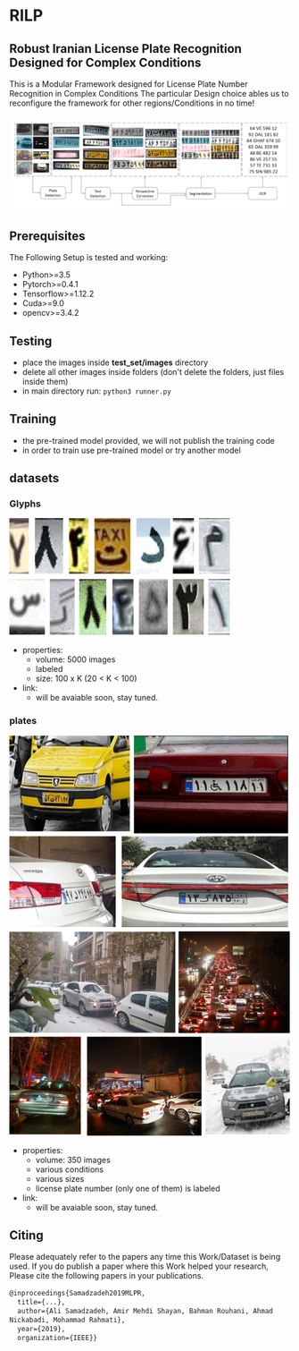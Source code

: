 # RILP
## Robust Iranian License Plate Recognition Designed for Complex Conditions

This is a Modular Framework designed for License Plate Number Recognition in Complex Conditions
The particular Design choice ables us to reconfigure the framework for other regions/Conditions in no time!

![img](Demo.png)

## Prerequisites
The Following Setup is tested and working:
- Python>=3.5
- Pytorch>=0.4.1
- Tensorflow>=1.12.2
- Cuda>=9.0
- opencv>=3.4.2

## Testing
- place the images inside **test_set/images** directory
- delete all other images inside folders (don't delete the folders, just files inside them)
- in main directory run: ```python3 runner.py```

## Training
- the pre-trained model provided, we will not publish the training code
- in order to train use pre-trained model or try another model

## datasets
### Glyphs
![img1](glyph_ex.jpg)

- properties:
	- volume: 5000 images
	- labeled
	- size: 100 x K  (20 < K < 100)
- link:
	- will be avaiable soon, stay tuned.

### plates
![img2](dataset_ex.jpg)

- properties:
	- volume: 350 images
	- various conditions
	- various sizes
	- license plate number (only one of them) is labeled
- link:
	- will be avaiable soon, stay tuned.

## Citing
Please adequately refer to the papers any time this Work/Dataset is being used. If you do publish a paper where this Work helped your research, Please cite the following papers in your publications.

	@inproceedings{Samadzadeh2019MLPR,
	  title={...},
	  author={Ali Samadzadeh, Amir Mehdi Shayan, Bahman Rouhani, Ahmad Nickabadi, Mohammad Rahmati},
	  year={2019},
	  organization={IEEE}}
